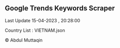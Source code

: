 

## Google Trends Keywords Scraper 
 
Last Update 15-04-2023 , 20:28:00

Country List :
VIETNAM.json



© Abdul Muttaqin 
